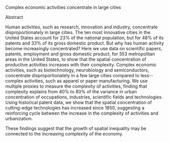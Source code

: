 Complex economic activities concentrate in large cities

Abstract

Human activities, such as research, innovation and industry, concentrate disproportionately in large cities. 
The ten most innovative cities in the United States account for 23% of the national population, but for 48% of its patents and 33% of its gross domestic product. But why has human activity become increasingly concentrated? Here we use data on scientific papers,
patents, employment and gross domestic product, for 353 metropolitan areas in the United States, to show that the spatial
concentration of productive activities increases with their complexity. Complex economic activities, such as biotechnology,
neurobiology and semiconductors, concentrate disproportionately in a few large cities compared to less--complex activities,
such as apparel or paper manufacturing. We use multiple proxies to measure the complexity of activities, finding that complexity explains from 40% to 80% of the variance in urban concentration of occupations, industries, scientific fields and technologies. Using historical patent data, we show that the spatial concentration of cutting-edge technologies has increased since
1850, suggesting a reinforcing cycle between the increase in the complexity of activities and urbanization. 

These findings suggest that the growth of spatial inequality may be connected to the increasing complexity of the economy.